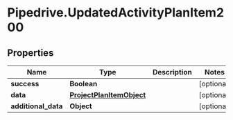 # Pipedrive.UpdatedActivityPlanItem200

## Properties

Name | Type | Description | Notes
------------ | ------------- | ------------- | -------------
**success** | **Boolean** |  | [optional] 
**data** | [**ProjectPlanItemObject**](ProjectPlanItemObject.md) |  | [optional] 
**additional_data** | **Object** |  | [optional] 


